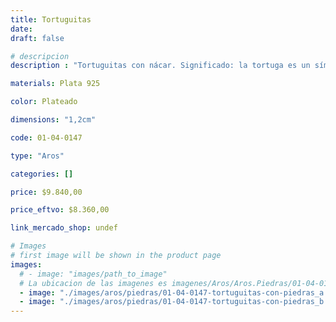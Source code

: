 ```yaml
---
title: Tortuguitas
date: 
draft: false

# descripcion
description : "Tortuguitas con nácar. Significado: la tortuga es un símbolo de salud y longevidad."

materials: Plata 925

color: Plateado

dimensions: "1,2cm"

code: 01-04-0147

type: "Aros"

categories: []

price: $9.840,00

price_eftvo: $8.360,00

link_mercado_shop: undef

# Images
# first image will be shown in the product page
images:
  # - image: "images/path_to_image"
  # La ubicacion de las imagenes es imagenes/Aros/Aros.Piedras/01-04-0147-tortuguitas
  - image: "./images/aros/piedras/01-04-0147-tortuguitas-con-piedras_a.jpeg"
  - image: "./images/aros/piedras/01-04-0147-tortuguitas-con-piedras_b.jpeg"
---
```


